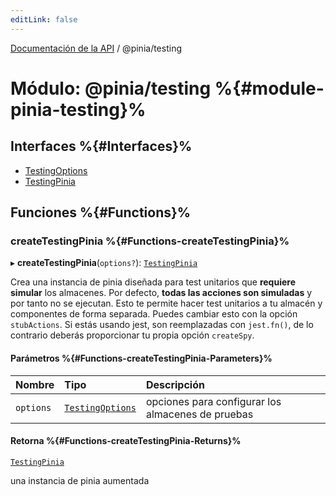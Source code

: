 ```yaml
---
editLink: false
---
```


[Documentación de la API](../index.md) / @pinia/testing

# Módulo: @pinia/testing %{#module-pinia-testing}%

## Interfaces %{#Interfaces}%

-   [TestingOptions](../interfaces/pinia_testing.TestingOptions.md)
-   [TestingPinia](../interfaces/pinia_testing.TestingPinia.md)

## Funciones %{#Functions}%

### createTestingPinia %{#Functions-createTestingPinia}%

▸ **createTestingPinia**(`options?`): [`TestingPinia`](../interfaces/pinia_testing.TestingPinia.md)

Crea una instancia de pinia diseñada para test unitarios que **requiere simular**
los almacenes. Por defecto, **todas las acciones son simuladas** y por tanto
no se ejecutan. Esto te permite hacer test unitarios a tu almacén y componentes
de forma separada. Puedes cambiar esto con la opción `stubActions`. Si estás usando
jest, son reemplazadas con `jest.fn()`, de lo contrario deberás proporcionar
tu propia opción `createSpy`.

#### Parámetros %{#Functions-createTestingPinia-Parameters}%

| Nombre    | Tipo                                                              | Descripción                                       |
| :-------- | :---------------------------------------------------------------- | :------------------------------------------------ |
| `options` | [`TestingOptions`](../interfaces/pinia_testing.TestingOptions.md) | opciones para configurar los almacenes de pruebas |

#### Retorna %{#Functions-createTestingPinia-Returns}%

[`TestingPinia`](../interfaces/pinia_testing.TestingPinia.md)

una instancia de pinia aumentada
